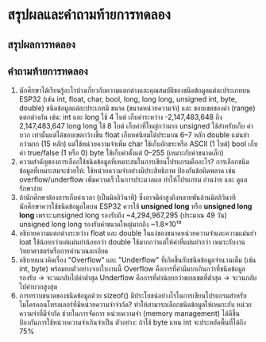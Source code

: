 # สรุปผลและคำถามท้ายการทดลอง

## สรุปผลการทดลอง



## คำถามท้ายการทดลอง

1. นักศึกษาได้เรียนรู้อะไรบ้างเกี่ยวกับความแตกต่างและคุณสมบัติของชนิดข้อมูลแต่ละประเภทบน ESP32 (เช่น int, float, char, bool, long, long long, unsigned int, byte, double)
ชนิดข้อมูลแต่ละประเภทมี ขนาด (ขนาดหน่วยความจำ) และ ขอบเขตของค่า (range) แตกต่างกัน
เช่น:
int และ long ใช้ 4 ไบต์ เก็บค่าระหว่าง -2,147,483,648 ถึง 2,147,483,647
long long ใช้ 8 ไบต์ เก็บค่าที่ใหญ่กว่ามาก
unsigned ใช้สำหรับเก็บ ค่าบวก เท่านั้นแต่ได้ขอบเขตกว้างขึ้น
float เก็บทศนิยมได้ประมาณ 6–7 หลัก
double แม่นยำกว่ามาก (15 หลัก) แต่ใช้หน่วยความจำเพิ่ม
char ใช้เก็บอักขระหรือ ASCII (1 ไบต์)
bool เก็บค่า true/false (1 หรือ 0)
byte ใช้เก็บค่าตั้งแต่ 0–255 (เหมาะกับค่าขนาดเล็ก)
2. ความสำคัญของการเลือกใช้ชนิดข้อมูลที่เหมาะสมในการเขียนโปรแกรมคืออะไร?
การเลือกชนิดข้อมูลที่เหมาะสมจะช่วยให้:
ใช้หน่วยความจำอย่างมีประสิทธิภาพ
ป้องกันข้อผิดพลาด เช่น overflow/underflow
เพิ่มความเร็วในการประมวลผล
ทำให้โปรแกรม อ่านง่าย และ ดูแลรักษาง่าย
3. ถ้านักศึกษาต้องการเก็บค่าเวลา (เป็นมิลลิวินาที) ซึ่งอาจมีค่าสูงถึงหลายพันล้านมิลลิวินาที นักศึกษาควรใช้ชนิดข้อมูลใดบน ESP32
ควรใช้ **unsigned long** หรือ **unsigned long long**
เพราะ:unsigned long รองรับถึง ~4,294,967,295 (ประมาณ 49 วัน) unsigned long long รองรับค่าขนาดใหญ่มากถึง ~1.8×10¹⁹
4. อธิบายความแตกต่างระหว่าง float และ double ในแง่ของขนาดหน่วยความจำและความแม่นยำ
loat ใช้น้อยกว่าแต่แม่นยำน้อยกว่า
double ใช้มากกว่าแต่ให้ค่าที่แม่นยำกว่า เหมาะกับงานวิทยาศาสตร์หรือการคำนวณละเอียด
5. อธิบายแนวคิดเรื่อง "Overflow" และ "Underflow" ที่เกิดขึ้นกับชนิดข้อมูลจำนวนเต็ม (เช่น int, byte) พร้อมยกตัวอย่างจากใบงานนี้
Overflow คือการที่ค่ามีมากเกินกว่าที่ชนิดข้อมูลรองรับ → จะวนกลับไปค่าต่ำสุด
Underflow คือการที่ค่าน้อยกว่าขอบเขตที่ต่ำสุด → จะวนกลับไปค่าบวกสูงสุด
6. การทราบขนาดของชนิดข้อมูลด้วย sizeof() มีประโยชน์อย่างไรในการเขียนโปรแกรมสำหรับไมโครคอนโทรลเลอร์ที่มีหน่วยความจำจำกัด?
ทำให้สามารถเลือกชนิดข้อมูลให้เหมาะกับ หน่วยความจำที่มีจำกัด
ช่วยในการจัดการ หน่วยความจำ (memory management) ได้ดีขึ้น
ป้องกันการใช้หน่วยความจำเกินจำเป็น
ตัวอย่าง: ถ้าใช้ byte แทน int จะประหยัดพื้นที่ได้ถึง 75%
